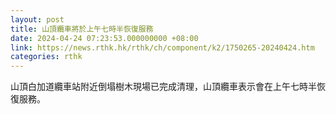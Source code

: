 ```yaml
---
layout: post
title: 山頂纜車將於上午七時半恢復服務
date: 2024-04-24 07:23:53.000000000 +08:00
link: https://news.rthk.hk/rthk/ch/component/k2/1750265-20240424.htm
categories: rthk
---
```


山頂白加道纜車站附近倒塌樹木現場已完成清理，山頂纜車表示會在上午七時半恢復服務。
